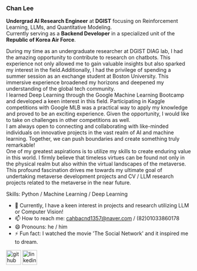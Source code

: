 ### Chan Lee

**Undergrad AI Research Engineer** at **DGIST** focusing on Reinforcement Learning, LLMs, and Quantitative Modeling. <br>
Currently serving as a **Backend Developer** in a specialized unit of the **Republic of Korea Air Force**. <br>

During my time as an undergraduate researcher at DGIST DIAG lab, I had the amazing opportunity to contribute to research on chatbots. This experience not only allowed me to gain valuable insights but also sparked my interest in the field.Additionally, I had the privilege of spending a summer session as an exchange student at Boston University. This immersive experience broadened my horizons and deepened my understanding of the global tech community. <br>
I learned Deep Learning through the Google Machine Learning Bootcamp and developed a keen interest in this field. Participating in Kaggle competitions with Google MLB was a practical way to apply my knowledge and proved to be an exciting experience. Given the opportunity, I would like to take on challenges in other competitions as well. <br>
I am always open to connecting and collaborating with like-minded individuals on innovative projects in the vast realm of AI and machine learning. Together, we can push boundaries and create something truly remarkable! <br>
One of my greatest aspirations is to utilize my skills to create enduring value in this world. I firmly believe that timeless virtues can be found not only in the physical realm but also within the virtual landscapes of the metaverse. This profound fascination drives me towards my ultimate goal of undertaking metaverse development projects and CV / LLM research projects related to the metaverse in the near future.

Skills: Python / Machine Learning / Deep Learning

- 🌱 Currently, I have a keen interest in projects and research utilizing LLM or Computer Vision!
- 📫 How to reach me: cahbacnd1357@naver.com / (82)01033860178 
- 😄 Pronouns: he / him 
- ⚡ Fun fact: I watched the movie 'The Social Network' and it inspired me to dream. 


[<img src='https://cdn.jsdelivr.net/npm/simple-icons@3.0.1/icons/github.svg' alt='github' height='40'>](https://github.com/chanleee)  [<img src='https://cdn.jsdelivr.net/npm/simple-icons@3.0.1/icons/linkedin.svg' alt='linkedin' height='40'>](https://www.linkedin.com/in/chanleee/) 




<!--
**chanleee/chanleee** is a ✨ _special_ ✨ repository because its `README.md` (this file) appears on your GitHub profile.

Here are some ideas to get you started:

- 🔭 I’m currently working on ...
- 🌱 I’m currently learning ...
- 👯 I’m looking to collaborate on ...
- 🤔 I’m looking for help with ...
- 💬 Ask me about ...
- 📫 How to reach me: ...
- 😄 Pronouns: ...
- ⚡ Fun fact: ...
-->
